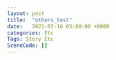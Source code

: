 ```yaml
---
layout: post
title:  "others_test"
date:   2021-03-16 03:00:00 +0000
categories: Etc
Tags: Story Etc
SceneCode: []
---
```

